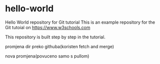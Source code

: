 # hello-world

Hello World repository for Git tutorial
This is an example repository for the Git tutoial on https://www.w3schools.com

This repository is built step by step in the tutorial.

promjena dir preko githuba(koristen fetch and merge)

nova promjena(povuceno samo s pullom)
